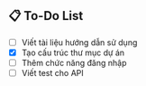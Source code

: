 ## 📋 To-Do List

- [ ] Viết tài liệu hướng dẫn sử dụng
- [x] Tạo cấu trúc thư mục dự án
- [ ] Thêm chức năng đăng nhập
- [ ] Viết test cho API
